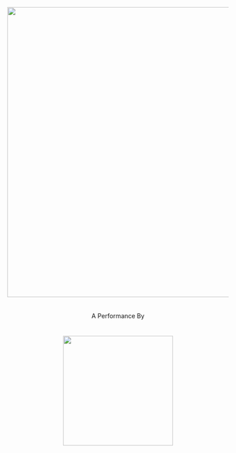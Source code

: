 <p align="center">
  <img src="https://cloud.githubusercontent.com/assets/2157285/19558994/3e74383e-96da-11e6-970b-9249d6a5f0a9.jpg" width="661"><br><br><br>
  A Performance By<br><br>
  <a href="http://www.karyfoundation.org/">
    <img src="http://www.karyfoundation.org/foundation/logo/github-full-horse.png" width="250" style="margin-top: 20px;">
  </a>
</p>
<br><br>

  
